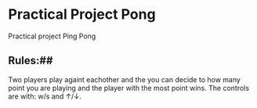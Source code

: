 # Practical Project Pong
Practical project Ping Pong 

## Rules:##
Two players play againt eachother and the you can decide to how many point you are playing and the player with the most point wins.
The controls are with: w/s and ↑/↓.
